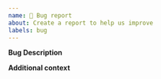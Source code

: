```yaml
---
name: 🐛 Bug report
about: Create a report to help us improve
labels: bug
---
```


**Bug Description**
<!-- A clear and concise description of what the problem is. -->

**Additional context**
<!-- Steps to reproduce it or any other context about the problem. -->
